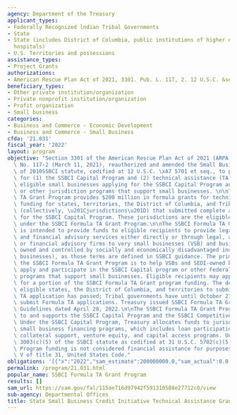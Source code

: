 ```yaml
---
agency: Department of the Treasury
applicant_types:
- Federally Recognized lndian Tribal Governments
- State
- State (includes District of Columbia, public institutions of higher education and
  hospitals)
- U.S. Territories and possessions
assistance_types:
- Project Grants
authorizations:
- American Rescue Plan Act of 2021, 3301. Pub. L. 117, 2. 12 U.S.C. &sect; 12.
beneficiary_types:
- Other private institution/organization
- Private nonprofit institution/organization
- Profit organization
- Small business
categories:
- Business and Commerce - Economic Development
- Business and Commerce - Small Business
cfda: '21.031'
fiscal_year: '2022'
layout: program
objective: "Section 3301 of the American Rescue Plan Act of 2021 (ARPA), Public Law\
  \ No. 117-2 (March 11, 2021), reauthorized and amended the Small Business Jobs Act\
  \ of 2010SSBCI statute, codified at 12 U.S.C. \xA7 5701 et seq., to provide funding\
  \ for (1) the SSBCI Capital Program and (2) technical assistance (TA) to support\
  \ eligible small businesses applying for the SSBCI Capital Program and other federal\
  \ or other jurisdiction programs that support small businesses. \n\nThe SSBCI Formula\
  \ TA Grant Program provides $200 million in formula grants for technical assistance\
  \ funding for states, territories, the District of Columbia, and Tribal governments\
  \ (collectively, \u201Cjurisdictions\u201D) that submitted complete and timely applications\
  \ for the SSBCI Capital Program. These jurisdictions are the eligible recipients\
  \ under the SSBCI Formula TA Grant Program.\n\nThe SSBCI Formula TA Grant Program\
  \ is intended to provide funds to eligible recipients to provide legal, accounting,\
  \ and financial advisory services either directly or through legal, accounting,\
  \ or financial advisory firms to very small businesses (VSB) and business enterprises\
  \ owned and controlled by socially and economically disadvantaged individuals (SEDI-owned\
  \ businesses), as those terms are defined in SSBCI guidance. The primary goal of\
  \ the SSBCI Formula TA Grant Program is to help VSBs and SEDI-owned businesses meaningfully\
  \ apply and participate in the SSBCI Capital program or other Federal or other jurisdiction\
  \ programs that support small businesses. Eligible recipients may apply to Treasury\
  \ for a portion of the SSBCI Formula TA Grant program funding. The deadline for\
  \ eligible states, the District of Columbia, and territories to submit a Formula\
  \ TA application has passed; Tribal governments have until October 27, 2023, to\
  \ submit Formula TA applications. Treasury issued SSBCI Formula TA Grant Program\
  \ Guidelines dated April 28, 2022.\n\nThe SSBCI Formula TA Grant Program is related\
  \ to and supports the SSBCI Capital Program and the SSBCI Competitive TA Grant Program.\
  \ Under the SSBCI Capital Program, Treasury allocates funds to jurisdictions for\
  \ small business financing programs, which includes loan participation, loan guarantee,\
  \ collateral support, venture equity, and capital access programs. Under Section\
  \ 3003(c)(5) of the SSBCI statute as codified at 31 U.S.C. 5702(c)(5), SSBCI Capital\
  \ Program funding is not considered financial assistance for purposes of subtitle\
  \ V of title 31, United States Code."
obligations: '[{"x":"2022","sam_estimate":200000000.0,"sam_actual":0.0,"usa_spending_actual":0.0},{"x":"2023","sam_estimate":67000000.0,"sam_actual":0.0,"usa_spending_actual":3970598.0},{"x":"2024","sam_estimate":133000000.0,"sam_actual":0.0,"usa_spending_actual":0.0}]'
permalink: /program/21.031.html
popular_name: SSBCI Formula TA Grant Program
results: []
sam_url: https://sam.gov/fal/115ae716d97942f591310588e27712c0/view
sub-agency: Departmental Offices
title: State Small Business Credit Initiative Technical Assistance Grant Program
---
```

